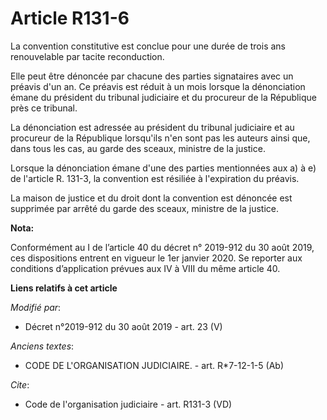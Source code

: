 # Article R131-6

La convention constitutive est conclue pour une durée de trois ans renouvelable par tacite reconduction. 

Elle peut être dénoncée par chacune des parties signataires avec un préavis d'un an. Ce préavis est réduit à un mois lorsque
la dénonciation émane du président du   tribunal judiciaire et du procureur de la République près ce tribunal. 

La dénonciation est adressée au président du   tribunal judiciaire et au procureur de la République lorsqu'ils n'en sont pas
les auteurs ainsi que, dans tous les cas, au garde des sceaux, ministre de la justice. 

Lorsque la dénonciation émane d'une des parties mentionnées aux a) à e) de l'article R. 131-3, la convention est résiliée à
l'expiration du préavis. 

La maison de justice et du droit dont la convention est dénoncée est supprimée par arrêté du garde des sceaux, ministre de la
justice.

**Nota:**

Conformément au I de l’article 40 du décret n° 2019-912 du 30 août 2019, ces dispositions entrent en vigueur le 1er janvier
2020. Se reporter aux conditions d’application prévues aux IV à VIII du même article 40.

**Liens relatifs à cet article**

_Modifié par_:

  - Décret n°2019-912 du 30 août 2019 - art. 23 (V)

_Anciens textes_:

  - CODE DE L'ORGANISATION JUDICIAIRE. - art. R*7-12-1-5 (Ab)

_Cite_:

  - Code de l'organisation judiciaire - art. R131-3 (VD)
